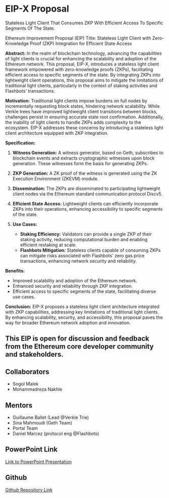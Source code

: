 # EIP-X Proposal

Stateless Light Client That Consumes ZKP With Efficient Access To Specific Segments Of The State.

Ethereum Improvement Proposal (EIP) Title: Stateless Light Client with Zero-Knowledge Proof (ZKP) Integration for Efficient State Access

**Abstract:**
In the realm of blockchain technology, advancing the capabilities of light clients is crucial for enhancing the scalability and adoption of the Ethereum network. This proposal, EIP-X, introduces a stateless light client framework empowered with zero-knowledge proofs (ZKPs), facilitating efficient access to specific segments of the state. By integrating ZKPs into lightweight client operations, this proposal aims to mitigate the limitations of traditional light clients, particularly in the context of staking activities and Flashbots' transactions.

**Motivation:**
Traditional light clients impose burdens on full nodes by incrementally requesting block states, hindering network scalability. While Verkle trees have improved lightweight client transitions between blocks, challenges persist in ensuring accurate state root confirmation. Additionally, the inability of light clients to handle ZKPs adds complexity to the ecosystem. EIP-X addresses these concerns by introducing a stateless light client architecture equipped with ZKP integration.

**Specification:**
1. **Witness Generation:** A witness generator, based on Geth, subscribes to blockchain events and extracts cryptographic witnesses upon block generation. These witnesses form the basis for generating ZKPs.

2. **ZKP Generation:** A ZK proof of the witness is generated using the ZK Execution Environment (ZKEVM) module.

3. **Dissemination:** The ZKPs are disseminated to participating lightweight client nodes via the Ethereum standard communication protocol Discv5.

4. **Efficient State Access:** Lightweight clients can efficiently incorporate ZKPs into their operations, enhancing accessibility to specific segments of the state.

5. **Use Cases:**
   - **Staking Efficiency:** Validators can provide a single ZKP of their staking activity, reducing computational burden and enabling efficient restaking at scale.
   - **Flashbots Mitigation:** Stateless clients capable of consuming ZKPs can mitigate risks associated with Flashbots' zero gas price transactions, enhancing network security and reliability.

**Benefits:**
- Improved scalability and adoption of the Ethereum network.
- Enhanced security and reliability through ZKP integration.
- Efficient access to specific segments of the state, facilitating diverse use cases.

**Conclusion:**
EIP-X proposes a stateless light client architecture integrated with ZKP capabilities, addressing key limitations of traditional light clients. By enhancing scalability, security, and accessibility, this proposal paves the way for broader Ethereum network adoption and innovation.

This EIP is open for discussion and feedback from the Ethereum core developer community and stakeholders.
---
## Collaborators

- Sogol Malek
- Mohammadreza Nakhle

## Mentors

- Guillaume Ballet (Lead @Verkle Trie)
- Sina Mahmoudi (Geth Team)
- Portal Team
- Daniel Marcez (protocol eng @Flashbots)


## PowerPoint Link

[Link to PowerPoint Presentation](https://docs.google.com/presentation/d/1H-ZUW5vUM5Tm30q5tEC_ZOdJg2cqSVp19bHOzN2LzFE/edit?usp=sharing)

## Github

[Github Repository Link](https://github.com/sogolmalek/EIP-x.git)
